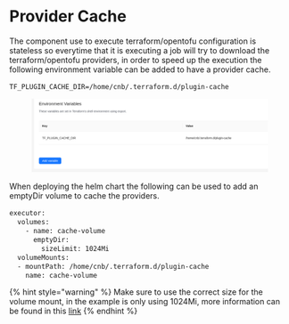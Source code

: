 # Provider Cache

The component use to execute terraform/opentofu configuration is stateless so everytime that it is executing a job will try to download the terraform/opentofu providers, in order to speed up the execution the following environment variable can be added to have a provider cache.

```
TF_PLUGIN_CACHE_DIR=/home/cnb/.terraform.d/plugin-cache
```

<figure><img src="../../.gitbook/assets/image.png" alt=""><figcaption></figcaption></figure>

When deploying the helm chart the following can be used to add an emptyDir volume to cache the providers.

```
executor:
  volumes:
    - name: cache-volume
      emptyDir:
        sizeLimit: 1024Mi
  volumeMounts:
  - mountPath: /home/cnb/.terraform.d/plugin-cache
    name: cache-volume
```

{% hint style="warning" %}
Make sure to use the correct size for the volume mount, in the example is only using 1024Mi, more information can be found in this [link](https://developer.hashicorp.com/terraform/cli/config/config-file#provider-plugin-cache)
{% endhint %}
